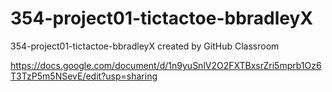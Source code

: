 # 354-project01-tictactoe-bbradleyX
354-project01-tictactoe-bbradleyX created by GitHub Classroom

https://docs.google.com/document/d/1n9yuSnlV2O2FXTBxsrZri5mprb1Oz6T3TzP5m5NSevE/edit?usp=sharing
